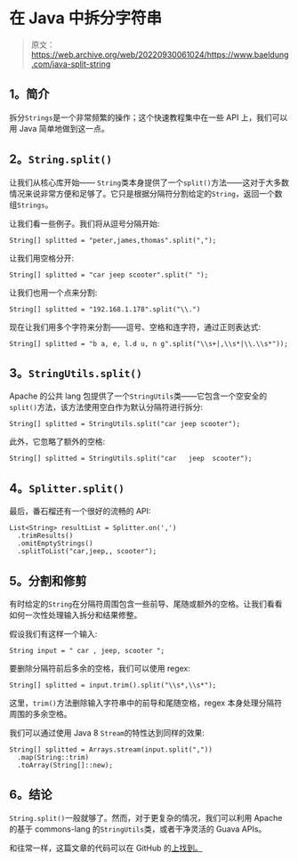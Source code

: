 # 在 Java 中拆分字符串

> 原文：<https://web.archive.org/web/20220930061024/https://www.baeldung.com/java-split-string>

## 1。简介

拆分`Strings`是一个非常频繁的操作；这个快速教程集中在一些 API 上，我们可以用 Java 简单地做到这一点。

## 2。`String.split()`

让我们从核心库开始—— `String`类本身提供了一个`split()`方法——这对于大多数情况来说非常方便和足够了。它只是根据分隔符分割给定的`String`，返回一个数组`Strings`。

让我们看一些例子。我们将从逗号分隔开始:

```
String[] splitted = "peter,james,thomas".split(",");
```

让我们用空格分开:

```
String[] splitted = "car jeep scooter".split(" ");
```

让我们也用一个点来分割:

```
String[] splitted = "192.168.1.178".split("\\.")
```

现在让我们用多个字符来分割——逗号、空格和连字符，通过正则表达式:

```
String[] splitted = "b a, e, l.d u, n g".split("\\s+|,\\s*|\\.\\s*"));
```

## 3。`StringUtils.split()`

Apache 的公共 lang 包提供了一个`StringUtils`类——它包含一个空安全的`split()`方法，该方法使用空白作为默认分隔符进行拆分:

```
String[] splitted = StringUtils.split("car jeep scooter");
```

此外，它忽略了额外的空格:

```
String[] splitted = StringUtils.split("car   jeep  scooter");
```

## 4。`Splitter.split()`

最后，番石榴还有一个很好的流畅的 API:

```
List<String> resultList = Splitter.on(',')
  .trimResults()
  .omitEmptyStrings()
  .splitToList("car,jeep,, scooter"); 
```

## 5。分割和修剪

有时给定的`String`在分隔符周围包含一些前导、尾随或额外的空格。让我们看看如何一次性处理输入拆分和结果修整。

假设我们有这样一个输入:

```
String input = " car , jeep, scooter ";
```

要删除分隔符前后多余的空格，我们可以使用 regex:

```
String[] splitted = input.trim().split("\\s*,\\s*");
```

这里，`trim()`方法删除输入字符串中的前导和尾随空格，regex 本身处理分隔符周围的多余空格。

我们可以通过使用 Java 8 `Stream`的特性达到同样的效果:

```
String[] splitted = Arrays.stream(input.split(","))
  .map(String::trim)
  .toArray(String[]::new);
```

## 6。结论

`String.split()`一般就够了。然而，对于更复杂的情况，我们可以利用 Apache 的基于 commons-lang 的`StringUtils`类，或者干净灵活的 Guava APIs。

和往常一样，这篇文章的代码可以在 GitHub 的[上找到。](https://web.archive.org/web/20221206065811/https://github.com/eugenp/tutorials/tree/master/core-java-modules/core-java-string-operations)